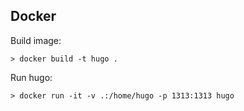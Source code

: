 
## Docker

Build image:
```
> docker build -t hugo .
```

Run hugo:
```
> docker run -it -v .:/home/hugo -p 1313:1313 hugo
```